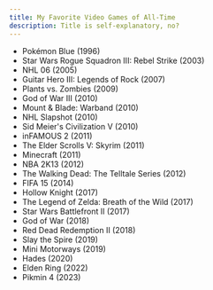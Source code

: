 ```yaml
---
title: My Favorite Video Games of All-Time
description: Title is self-explanatory, no?
---
```


- Pokémon Blue (1996)
- Star Wars Rogue Squadron III: Rebel Strike (2003)
- NHL 06 (2005)
- Guitar Hero III: Legends of Rock (2007)
- Plants vs. Zombies (2009)
- God of War III (2010)
- Mount & Blade: Warband (2010)
- NHL Slapshot (2010)
- Sid Meier's Civilization V (2010)
- inFAMOUS 2 (2011)
- The Elder Scrolls V: Skyrim (2011)
- Minecraft (2011)
- NBA 2K13 (2012)
- The Walking Dead: The Telltale Series (2012)
- FIFA 15 (2014)
- Hollow Knight (2017)
- The Legend of Zelda: Breath of the Wild (2017)
- Star Wars Battlefront II (2017)
- God of War (2018)
- Red Dead Redemption II (2018)
- Slay the Spire (2019)
- Mini Motorways (2019)
- Hades (2020)
- Elden Ring (2022)
- Pikmin 4 (2023)
